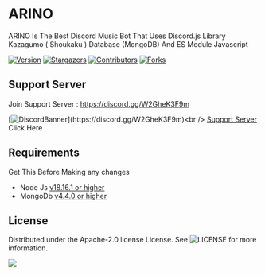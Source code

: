 # ARINO
ARINO Is The Best Discord Music Bot That Uses Discord.js Library Kazagumo ( Shoukaku ) Database (MongoDB) And ES Module Javascript


[![Version][version-shield]](version-url)
[![Stargazers][stars-shield]][stars-url]
[![Contributors][contributors-shield]][contributors-url]
[![Forks][forks-shield]][forks-url]

## Support Server

Join Support Server : https://discord.gg/W2GheK3F9m

[![DiscordBanner]([https://invidget.switchblade.xyz/wcqmHgNzDn](https://cdn.discordapp.com/attachments/1266081851714441267/1336484677199855759/Picsart_25-02-05_05-52-23-511.png))](https://discord.gg/W2GheK3F9m)<br />
[Support Server](https://discord.gg/W2GheK3F9m) Click Here


## Requirements

Get This Before Making any changes

- Node Js [v18.16.1 or higher](https://nodejs.org/en/download/)
- MongoDb [v4.4.0 or higher](https://www.mongodb.com/try/download/community)

## License

Distributed under the Apache-2.0 license License. See ![LICENSE](https://img.shields.io/github/license/d3nj1h4x/ARINO?style=social) for more information.


<a href="https://github.com/d3nj1h4x/ARINO/graphs/contributors">
  <img src="https://contrib.rocks/image?repo=d3nj1h4x/ARINO" />
</a>


[version-shield]: https://img.shields.io/github/package-json/v/d3nj1h4x/ARINO?style=for-the-badge
[contributors-shield]: https://img.shields.io/github/contributors/d3nj1h4x/ARINO.svg?style=for-the-badge
[contributors-url]: https://github.com/d3nj1h4x/ARINO/graphs/contributors
[forks-shield]: https://img.shields.io/github/forks/d3nj1h4x/ARINO.svg?style=for-the-badge
[forks-url]: https://github.com/d3nj1h4x/ARINO/network/members
[stars-shield]: https://img.shields.io/github/stars/d3nj1h4x/ARINO.svg?style=for-the-badge
[stars-url]: https://github.com/d3nj1h4x/ARINO/stargazers

